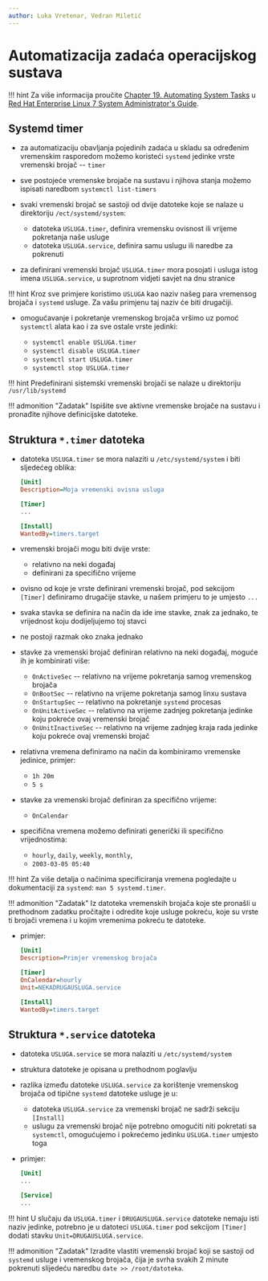 ```yaml
---
author: Luka Vretenar, Vedran Miletić
---
```


# Automatizacija zadaća operacijskog sustava

!!! hint
    Za više informacija proučite [Chapter 19. Automating System Tasks](https://access.redhat.com/documentation/en-US/Red_Hat_Enterprise_Linux/7/html/System_Administrators_Guide/ch-Automating_System_Tasks.html) u [Red Hat Enterprise Linux 7 System Administrator's Guide](https://access.redhat.com/documentation/en-US/Red_Hat_Enterprise_Linux/7/html/System_Administrators_Guide/).

## Systemd timer

- za automatizaciju obavljanja pojedinih zadaća u skladu sa određenim vremenskim rasporedom možemo koristeći `systemd` jedinke vrste vremenski brojač -- `timer`
- sve postojeće vremenske brojače na sustavu i njihova stanja možemo ispisati naredbom `systemctl list-timers`
- svaki vremenski brojač se sastoji od dvije datoteke koje se nalaze u direktoriju `/ect/systemd/system`:

    - datoteka `USLUGA.timer`, definira vremensku ovisnost ili vrijeme pokretanja naše usluge
    - datoteka `USLUGA.service`, definira samu uslugu ili naredbe za pokrenuti

- za definirani vremenski brojač `USLUGA.timer` mora posojati i usluga istog imena `USLUGA.service`, u suprotnom vidjeti savjet na dnu stranice

!!! hint
    Kroz sve primjere koristimo `USLUGA` kao naziv našeg para vremensog brojača i `systemd` usluge. Za vašu primjenu taj naziv će biti drugačiji.

- omogućavanje i pokretanje vremenskog brojača vršimo uz pomoć `systemctl` alata kao i za sve ostale vrste jedinki:

    - `systemctl enable USLUGA.timer`
    - `systemctl disable USLUGA.timer`
    - `systemctl start USLUGA.timer`
    - `systemctl stop USLUGA.timer`

!!! hint
    Predefinirani sistemski vremenski brojači se nalaze u direktoriju `/usr/lib/systemd`

!!! admonition "Zadatak"
    Ispišite sve aktivne vremenske brojače na sustavu i pronađite njihove definicijske datoteke.

## Struktura `*.timer` datoteka

- datoteka `USLUGA.timer` se mora nalaziti u `/etc/systemd/system` i biti sljedećeg oblika:

    ``` ini
    [Unit]
    Description=Moja vremenski ovisna usluga

    [Timer]
    ...

    [Install]
    WantedBy=timers.target
    ```

- vremenski brojači mogu biti dvije vrste:

    - relativno na neki događaj
    - definirani za specifično vrijeme

- ovisno od koje je vrste definirani vremenski brojač, pod sekcijom `[Timer]` definiramo drugačije stavke, u našem primjeru to je umjesto `...`
- svaka stavka se definira na način da ide ime stavke, znak za jednako, te vrijednost koju dodijeljujemo toj stavci
- ne postoji razmak oko znaka jednako
- stavke za vremenski brojač definiran relativno na neki događaj, moguće ih je kombinirati više:

    - `OnActiveSec` -- relativno na vrijeme pokretanja samog vremenskog brojača
    - `OnBootSec` -- relativno na vrijeme pokretanja samog linxu sustava
    - `OnStartupSec` -- relativno na pokretanje `systemd` procesas
    - `OnUnitActiveSec` -- relativno na vrijeme zadnjeg pokretanja jedinke koju pokreće ovaj vremenski brojač
    - `OnUnitInactiveSec` -- relativno na vrijeme zadnjeg kraja rada jedinke koju pokreće ovaj vremenski brojač

- relativna vremena definiramo na način da kombiniramo vremenske jedinice, primjer:

    - `1h 20m`
    - `5 s`

- stavke za vremenski brojač definiran za specifično vrijeme:

    - `OnCalendar`

- specifična vremena možemo definirati generički ili specifično vrijednostima:

    - `hourly`, `daily`, `weekly`, `monthly`,
    - `2003-03-05 05:40`

!!! hint
    Za više detalja o načinima specificiranja vremena pogledajte u dokumentaciji za `systemd`:  `man 5 systemd.timer`.

!!! admonition "Zadatak"
    Iz datoteka vremenskih brojača koje ste pronašli u prethodnom zadatku pročitajte i odredite koje usluge pokreću, koje su vrste ti brojači vremena i u kojim vremenima pokreću te datoteke.

- primjer:

    ``` ini
    [Unit]
    Description=Primjer vremenskog brojača

    [Timer]
    OnCalendar=hourly
    Unit=NEKADRUGAUSLUGA.service

    [Install]
    WantedBy=timers.target

    ```

## Struktura `*.service` datoteka

- datoteka `USLUGA.service` se mora nalaziti u `/etc/systemd/system`
- struktura datoteke je opisana u prethodnom poglavlju
- razlika između datoteke `USLUGA.service` za korištenje vremenskog brojača od tipične `systemd` datoteke usluge je u:

    - datoteka `USLUGA.service` za vremenski brojač ne sadrži sekciju `[Install]`
    - uslugu za vremenski brojač nije potrebno omogućiti niti pokretati sa `systemctl`, omogućujemo i pokrećemo jedinku `USLUGA.timer` umjesto toga

- primjer:

    ``` ini
    [Unit]
    ...

    [Service]
    ...
    ```

!!! hint
    U slučaju da `USLUGA.timer` i `DRUGAUSLUGA.service` datoteke nemaju isti naziv jedinke, potrebno je u datoteci `USLUGA.timer` pod sekcijom `[Timer]` dodati stavku `Unit=DRUGAUSLUGA.service`.

!!! admonition "Zadatak"
    Izradite vlastiti vremenski brojač koji se sastoji od `systemd` usluge i vremenskog brojača, čija je svrha svakih 2 minute pokrenuti slijedeću naredbu `date >> /root/datoteka`.
